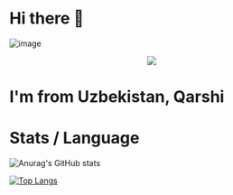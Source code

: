 # Hi there 👋

![image](https://github.com/halfrost/halfrost/blob/master/icons/header_.png)

<p align="center">
<img src="https://readme-typing-svg.herokuapp.com?size=18&duration=6000&lines=Java+%7C+Python+%7C+JavaScript+%7C+Angular+Dev"></img>
</p>

# I'm from Uzbekistan, Qarshi

# Stats / Language

![Anurag's GitHub stats](https://github-readme-stats.vercel.app/api?username=Uchqun7040&show_icons=true&theme=radical)

[![Top Langs](https://github-readme-stats.vercel.app/api/top-langs/?username=Uchqun7040&layout=compact)](https://github.com/anuraghazra/github-readme-stats)
